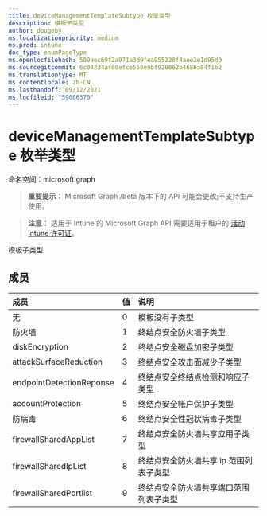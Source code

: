 ```yaml
---
title: deviceManagementTemplateSubtype 枚举类型
description: 模板子类型
author: dougeby
ms.localizationpriority: medium
ms.prod: intune
doc_type: enumPageType
ms.openlocfilehash: 509aec69f2a971a3d9fea955228f4aee2e1d95d0
ms.sourcegitcommit: 6c04234af08efce558e9bf926062b4686a84f1b2
ms.translationtype: MT
ms.contentlocale: zh-CN
ms.lasthandoff: 09/12/2021
ms.locfileid: "59086370"
---
```

# <a name="devicemanagementtemplatesubtype-enum-type"></a>deviceManagementTemplateSubtype 枚举类型

命名空间：microsoft.graph

> **重要提示：** Microsoft Graph /beta 版本下的 API 可能会更改;不支持生产使用。

> **注意：** 适用于 Intune 的 Microsoft Graph API 需要适用于租户的 [活动 Intune 许可证](https://go.microsoft.com/fwlink/?linkid=839381)。

模板子类型

## <a name="members"></a>成员
|成员|值|说明|
|:---|:---|:---|
|无|0|模板没有子类型|
|防火墙|1|终结点安全防火墙子类型|
|diskEncryption|2|终结点安全磁盘加密子类型|
|attackSurfaceReduction|3|终结点安全攻击面减少子类型|
|endpointDetectionReponse|4 |终结点安全终结点检测和响应子类型|
|accountProtection|5 |终结点安全帐户保护子类型|
|防病毒|6 |终结点安全性冠状病毒子类型|
|firewallSharedAppList|7 |终结点安全防火墙共享应用子类型|
|firewallSharedIpList|8 |终结点安全防火墙共享 ip 范围列表子类型|
|firewallSharedPortlist|9 |终结点安全防火墙共享端口范围列表子类型|



